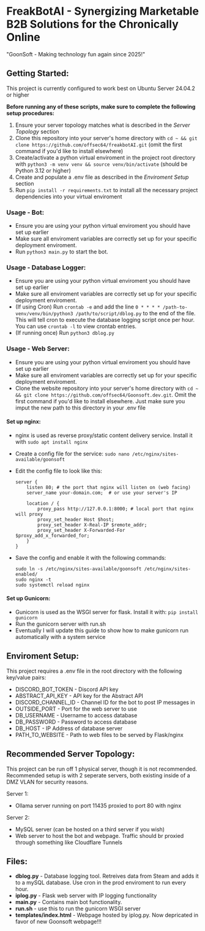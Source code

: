 # FreakBotAI - Synergizing Marketable B2B Solutions for the Chronically Online

"GoonSoft - Making technology fun again since 2025!"

## Getting Started:
This project is currently configured to work best on Ubuntu Server 24.04.2 or higher 

**Before running any of these scripts, make sure to complete the following setup procedures:**
1. Ensure your server topology matches what is described in the *Server Topology* section
2. Clone this repository into your server's home directory with `cd ~ && git clone https://github.com/offsec64/freakbotAI.git` (omit the first command if you'd like to install elsewhere)
3. Create/activate a python virtual enviroment in the project root directory with `python3 -m venv venv && source venv/bin/activate` (should be Python 3.12 or higher)
4. Create and populate a .env file as described in the *Enviroment Setup* section
5. Run `pip install -r requirements.txt` to install all the necessary project dependencies into your virtual enviroment
   
### Usage - Bot:  
- Ensure you are using your python virtual enviroment you should have set up earlier
- Make sure all enviroment variables are correctly set up for your specific deployment enviroment.
- Run `python3 main.py` to start the bot.

### Usage - Database Logger:
- Ensure you are using your python virtual enviroment you should have set up earlier
- Make sure all enviroment variables are correctly set up for your specific deployment enviroment.
- (If using Cron) Run `crontab -e` and add the line `0 * * * * /path-to-venv/venv/bin/python3 /path/to/script/dblog.py` to the end of the file. This will tell cron to execute the database logging script once per hour. You can use `crontab -l` to view crontab entries.
- (If running once) Run `python3 dblog.py` 

### Usage - Web Server:

- Ensure you are using your python virtual enviroment you should have set up earlier
- Make sure all enviroment variables are correctly set up for your specific deployment enviroment.
- Clone the website repository into your server's home directory with `cd ~ && git clone https://github.com/offsec64/Goonsoft.dev.git`. Omit the first command if you'd like to install elsewhere. Just make sure you imput the new path to this directory in your .env file

#### Set up nginx:
   - nginx is used as reverse proxy/static content delivery service. Install it with `sudo apt install nginx`
   - Create a config file for the service: `sudo nano /etc/nginx/sites-available/goonsoft`
   - Edit the config file to look like this:
      
      ```
      server {
          listen 80; # the port that nginx will listen on (web facing)
          server_name your-domain.com;  # or use your server's IP
      
          location / {
              proxy_pass http://127.0.0.1:8000; # local port that nginx will proxy
              proxy_set_header Host $host;
              proxy_set_header X-Real-IP $remote_addr;
              proxy_set_header X-Forwarded-For $proxy_add_x_forwarded_for;
          }
      }
      ```
      
   - Save the config and enable it with the following commands:
       
      ```
      sudo ln -s /etc/nginx/sites-available/goonsoft /etc/nginx/sites-enabled/
      sudo nginx -t
      sudo systemctl reload nginx
      ```
         
#### Set up Gunicorn:
   - Gunicorn is used as the WSGI server for flask. Install it with: `pip install gunicorn`
   - Run the gunicorn server with run.sh
   - Eventually I will update this guide to show how to make gunicorn run automatically with a system service

  
## Enviroment Setup:
This project requires a .env file in the root directory with the following key/value pairs:  

- DISCORD_BOT_TOKEN - Discord API key  
- ABSTRACT_API_KEY - API key for the Abstract API  
- DISCORD_CHANNEL_ID - Channel ID for the bot to post IP messages in  
- OUTSIDE_PORT - Port for the web server to use 
- DB_USERNAME - Username to access database  
- DB_PASSWORD - Password to access database
- DB_HOST - IP Address of database server  
- PATH_TO_WEBSITE - Path to web files to be served by Flask/nginx

## Recommended Server Topology:

This project can be run off 1 physical server, though it is not recommended. Recommended setup is with 2 seperate servers, both existing inside of a DMZ VLAN for security reasons.

Server 1: 
- Ollama server running on port 11435 proxied to port 80 with nginx

Server 2:
- MySQL server (can be hosted on a third server if you wish)
- Web server to host the bot and webpage. Traffic should br proxied through something like Cloudflare Tunnels

## Files:  
- **dblog.py** - Database logging tool. Retreives data from Steam and adds it to a mySQL database. Use cron in the prod enviroment to run every hour.
- **iplog.py** - Flask web server with IP logging functionality
- **main.py** - Contains main bot functionality.
- **run.sh** - use this to run the gunicorn WSGI server
- **templates/index.html** - Webpage hosted by iplog.py. Now depricated in favor of new Goonsoft webpage!!!


